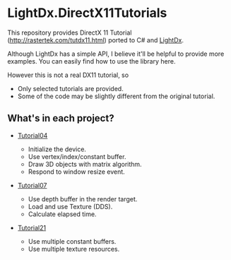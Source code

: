# LightDx.DirectX11Tutorials
This repository provides DirectX 11 Tutorial (http://rastertek.com/tutdx11.html) ported to C# and [LightDx](https://github.com/acaly/LightDx).

Although LightDx has a simple API, I believe it'll be helpful to provide more examples. You can easily 
find how to use the library here. 

However this is not a real DX11 tutorial, so
* Only selected tutorials are provided.
* Some of the code may be slightly different from the original tutorial.

## What's in each project?

* [Tutorial04](Tutorial04)
  * Initialize the device.
  * Use vertex/index/constant buffer.
  * Draw 3D objects with matrix algorithm.
  * Respond to window resize event.
  
* [Tutorial07](Tutorial07)
  * Use depth buffer in the render target.
  * Load and use Texture (DDS).
  * Calculate elapsed time.
  
* [Tutorial21](Tutorial21)
  * Use multiple constant buffers.
  * Use multiple texture resources.
